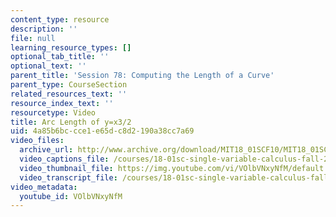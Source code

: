 ```yaml
---
content_type: resource
description: ''
file: null
learning_resource_types: []
optional_tab_title: ''
optional_text: ''
parent_title: 'Session 78: Computing the Length of a Curve'
parent_type: CourseSection
related_resources_text: ''
resource_index_text: ''
resourcetype: Video
title: Arc Length of y=x3/2
uid: 4a85b6bc-cce1-e65d-c8d2-190a38cc7a69
video_files:
  archive_url: http://www.archive.org/download/MIT18_01SCF10/MIT18_01SCF10Rec_58_300k.mp4
  video_captions_file: /courses/18-01sc-single-variable-calculus-fall-2010/44cf3efc74ef518e95ba609786579bd3_VOlbVNxyNfM.vtt
  video_thumbnail_file: https://img.youtube.com/vi/VOlbVNxyNfM/default.jpg
  video_transcript_file: /courses/18-01sc-single-variable-calculus-fall-2010/2f044499143128dfa0465afea33d0186_VOlbVNxyNfM.pdf
video_metadata:
  youtube_id: VOlbVNxyNfM
---
```

